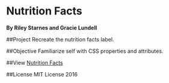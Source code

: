 # Nutrition Facts
**By Riley Starnes and Gracie Lundell**

##Project
Recreate the nutrition facts label.

##Objective
Familiarize self with CSS properties and attributes.

##View
[Nutrition Facts](http://rilsta.github.io/nutrition_facts/)

##License
MIT License 2016
